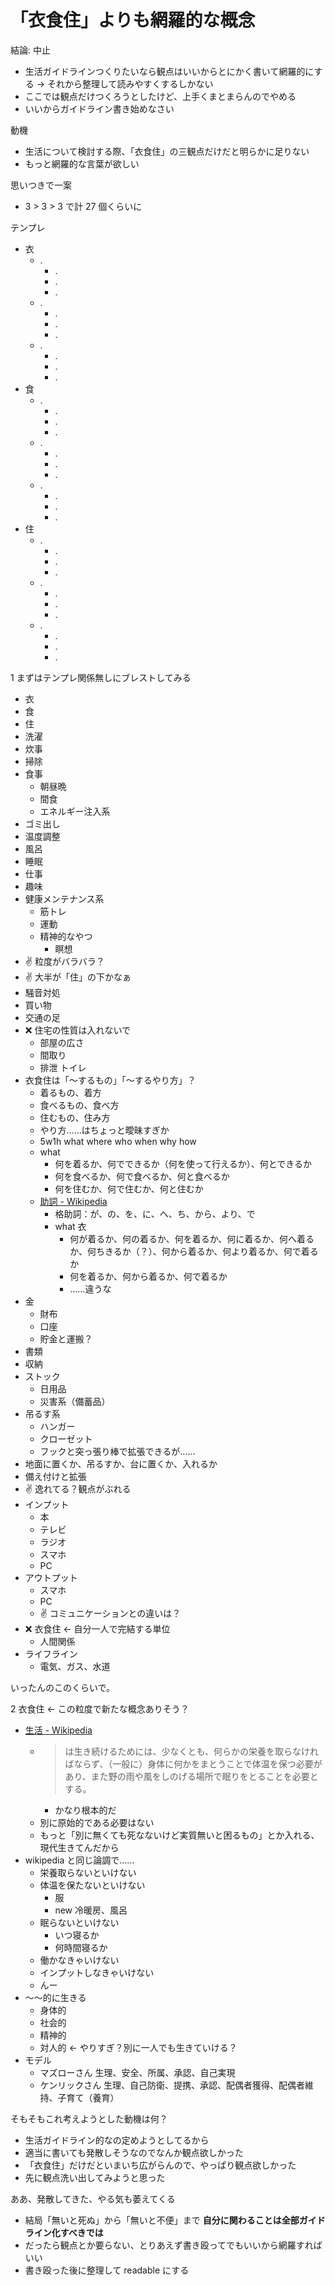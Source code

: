 # 「衣食住」よりも網羅的な概念
結論: 中止

- 生活ガイドラインつくりたいなら観点はいいからとにかく書いて網羅的にする → それから整理して読みやすくするしかない
- ここでは観点だけつくろうとしたけど、上手くまとまらんのでやめる
- いいからガイドライン書き始めなさい

動機

- 生活について検討する際、「衣食住」の三観点だけだと明らかに足りない
- もっと網羅的な言葉が欲しい

思いつきで一案

- 3 > 3 > 3 で計 27 個くらいに

テンプレ

- 衣
  - .
    - .
    - .
    - .
  - .
    - .
    - .
    - .
  - .
    - .
    - .
    - .
- 食
  - .
    - .
    - .
    - .
  - .
    - .
    - .
    - .
  - .
    - .
    - .
    - .
- 住
  - .
    - .
    - .
    - .
  - .
    - .
    - .
    - .
  - .
    - .
    - .
    - .

1 まずはテンプレ関係無しにブレストしてみる

- 衣
- 食
- 住
- 洗濯
- 炊事
- 掃除
- 食事
  - 朝昼晩
  - 間食
  - エネルギー注入系
- ゴミ出し
- 温度調整
- 風呂
- 睡眠
- 仕事
- 趣味
- 健康メンテナンス系
  - 筋トレ
  - 運動
  - 精神的なやつ
    - 瞑想
- :v: 粒度がバラバラ？
- :v: 大半が「住」の下かなぁ
- 騒音対処
- 買い物
- 交通の足
- :x: 住宅の性質は入れないで
  - 部屋の広さ
  - 間取り
  - 排泄 トイレ
- 衣食住は「～するもの」「～するやり方」？
  - 着るもの、着方
  - 食べるもの、食べ方
  - 住むもの、住み方
  - やり方……はちょっと曖昧すぎか
  - 5w1h what where who when why how
  - what
    - 何を着るか、何でできるか（何を使って行えるか）、何とできるか
    - 何を食べるか、何で食べるか、何と食べるか
    - 何を住むか、何で住むか、何と住むか
  - [助詞 - Wikipedia](https://ja.wikipedia.org/wiki/%E5%8A%A9%E8%A9%9E)
    - 格助詞：が、の、を、に、へ、ち、から、より、で
    - what 衣
      - 何が着るか、何の着るか、何を着るか、何に着るか、何へ着るか、何ちきるか（？）、何から着るか、何より着るか、何で着るか
      - 何を着るか、何から着るか、何で着るか
      - ……違うな
- 金
  - 財布
  - 口座
  - 貯金と運搬？
- 書類
- 収納
- ストック
  - 日用品
  - 災害系（備蓄品）
- 吊るす系
  - ハンガー
  - クローゼット
  - フックと突っ張り棒で拡張できるが……
- 地面に置くか、吊るすか、台に置くか、入れるか
- 備え付けと拡張
- :v: 逸れてる？観点がぶれる
- インプット
  - 本
  - テレビ
  - ラジオ
  - スマホ
  - PC
- アウトプット
  - スマホ
  - PC
  - :v: コミュニケーションとの違いは？
- :x: 衣食住 ← 自分一人で完結する単位
  - 人間関係
- ライフライン
  - 電気、ガス、水道

いったんのこのくらいで。

2 衣食住 ← この粒度で新たな概念ありそう？

- [生活 - Wikipedia](https://ja.wikipedia.org/wiki/%E7%94%9F%E6%B4%BB)
  - > は生き続けるためには、少なくとも、何らかの栄養を取らなければならず、（一般に）身体に何かをまとうことで体温を保つ必要があり、また野の雨や風をしのげる場所で眠りをとることを必要とする。
    - かなり根本的だ
  - 別に原始的である必要はない
  - もっと「別に無くても死なないけど実質無いと困るもの」とか入れる、現代生きてんだから
- wikipedia と同じ論調で……
  - 栄養取らないといけない
  - 体温を保たないといけない
    - 服
    - new 冷暖房、風呂
  - 眠らないといけない
    - いつ寝るか
    - 何時間寝るか
  - 働かなきゃいけない
  - インプットしなきゃいけない
  - んー
- ～～的に生きる
  - 身体的
  - 社会的
  - 精神的
  - 対人的 ← やりすぎ？別に一人でも生きていける？
- モデル
  - マズローさん 生理、安全、所属、承認、自己実現
  - ケンリックさん 生理、自己防衛、提携、承認、配偶者獲得、配偶者維持、子育て（養育）

そもそもこれ考えようとした動機は何？

- 生活ガイドライン的なの定めようとしてるから
- 適当に書いても発散しそうなのでなんか観点欲しかった
- 「衣食住」だけだといまいち広がらんので、やっぱり観点欲しかった
- 先に観点洗い出してみようと思った

ああ、発散してきた、やる気も萎えてくる

- 結局「無いと死ぬ」から「無いと不便」まで **自分に関わることは全部ガイドライン化すべきでは**
- だったら観点とか要らない、とりあえず書き殴ってでもいいから網羅すればいい
- 書き殴った後に整理して readable にする
